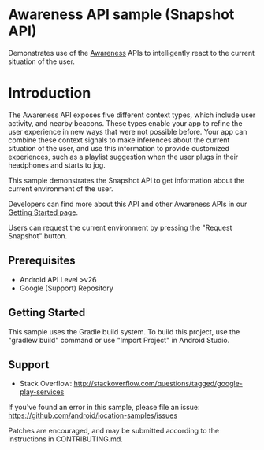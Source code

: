 Awareness API sample (Snapshot API)
====================================================

Demonstrates use of the [Awareness][1] APIs to intelligently react to the current situation of the
user.

Introduction
============

The Awareness API exposes five different context types, which include user activity, and nearby
beacons. These types enable your app to refine the user experience in new ways that were not
possible before. Your app can combine these context signals to make inferences about the current
situation of the user, and use this information to provide customized experiences, such as a
playlist suggestion when the user plugs in their headphones and starts to jog.

This sample demonstrates the Snapshot API to get information about the current environment of the
user.

Developers can find more about this API and other Awareness APIs in our [Getting Started page][2].

Users can request the current environment by pressing the "Request Snapshot" button.

[1]: https://developers.google.com/android/reference/com/google/android/gms/awareness/Awareness#getSnapshotClient(android.app.Activity)
[2]: https://developers.google.com/awareness/overview

Prerequisites
--------------

- Android API Level >v26
- Google (Support) Repository

Getting Started
---------------

This sample uses the Gradle build system. To build this project, use the "gradlew build" command or
use "Import Project" in Android Studio.

Support
-------

- Stack Overflow: http://stackoverflow.com/questions/tagged/google-play-services

If you've found an error in this sample, please file an issue:
https://github.com/android/location-samples/issues

Patches are encouraged, and may be submitted according to the instructions in
CONTRIBUTING.md.